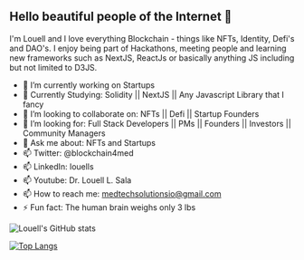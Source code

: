 ## Hello beautiful people of the Internet 👋

I'm Louell and I love everything Blockchain - things like NFTs, Identity, Defi's and DAO's. I enjoy being part of Hackathons, meeting people and learning new frameworks such as NextJS, ReactJs or basically anything JS including but not limited to D3JS. 
 
- 🔭 I’m currently working on Startups
- 🌱 Currently Studying: Solidity || NextJS || Any Javascript Library that I fancy
- 👯 I’m looking to collaborate on: NFTs || Defi || Startup Founders
- 🔮 I’m looking for: Full Stack Developers || PMs || Founders || Investors || Community Managers 
- 💬 Ask me about: NFTs and Startups
- 📫 Twitter: @blockchain4med
- 📫 LinkedIn: louells
- 📫 Youtube: Dr. Louell L. Sala 
- 📫 How to reach me: medtechsolutionsio@gmail.com
- ⚡ Fun fact: The human brain weighs only 3 lbs

![Louell's GitHub stats](https://github-readme-stats.vercel.app/api?username=Alchemist21&show_icons=true&theme=radical)


[![Top Langs](https://github-readme-stats.vercel.app/api/top-langs/?username=Alchemist21&layout=compact)](https://github.com/anuraghazra/github-readme-stats)



<!--
**Alchemist21/Alchemist21** is a ✨ _special_ ✨ repository because its `README.md` (this file) appears on your GitHub profile.

Here are some ideas to get you started:

- 🔭 I’m currently working on ...
- 🌱 I’m currently learning ...
- 👯 I’m looking to collaborate on ...
- 🤔 I’m looking for help with ...
- 💬 Ask me about ...
- 📫 How to reach me: ...
- 😄 Pronouns: ...
- ⚡ Fun fact: ...
-->
